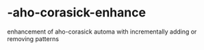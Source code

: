 # -aho-corasick-enhance
enhancement of  aho-corasick automa with incrementally adding or removing patterns
